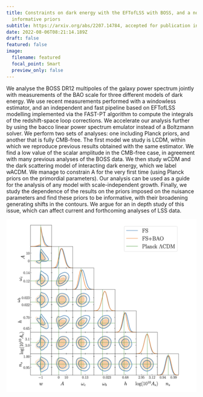 ```yaml
---
title: Constraints on dark energy with the EFTofLSS with BOSS, and a note on
  informative priors
subtitle: https://arxiv.org/abs/2207.14784, accepted for publication in MNRAS
date: 2022-08-06T08:21:14.189Z
draft: false
featured: false
image:
  filename: featured
  focal_point: Smart
  preview_only: false
---
```

We analyse the BOSS DR12 multipoles of the galaxy power spectrum jointly with measurements of the BAO scale for three different models of dark energy. We use recent measurements performed with a windowless estimator, and an independent and fast pipeline based on EFTofLSS modelling implemented via the FAST-PT algorithm to compute the integrals of the redshift-space loop corrections. We accelerate our analysis further by using the bacco linear power spectrum emulator instead of a Boltzmann solver. We perform two sets of analyses: one including Planck priors, and another that is fully CMB-free. The first model we study is LCDM, within which we reproduce previous results obtained with the same estimator. We find a low value of the scalar amplitude in the CMB-free case, in agreement with many previous analyses of the BOSS data. We then study wCDM and the dark scattering model of interacting dark energy, which we label wACDM. We manage to constrain A for the very first time (using Planck priors on the primordial parameters). Our analysis can be used as a guide for the analysis of any model with scale-independent growth. Finally, we study the dependence of the results on the priors imposed on the nuisance parameters and find these priors to be informative, with their broadening generating shifts in the contours. We argue for an in depth study of this issue, which can affect current and forthcoming analyses of LSS data.



![](screenshot-2022-08-06-at-09.26.30.png)